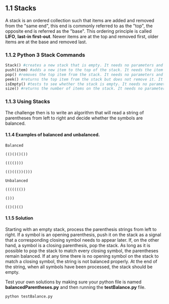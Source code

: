 ## 1.1 Stacks
A stack is an ordered collection such that items are added and removed from the "same end", this end is commonly referred to as the "top", the opposite end is referred as the "base". This ordering principle is called **LIFO**, **last-in first-out**. Newer items are at the top and removed first, older items are at the base and removed last.

### 1.1.2 Python 3 Stack Commands
```python
Stack() #creates a new stack that is empty. It needs no parameters and returns an empty stack.
push(item) #adds a new item to the top of the stack. It needs the item and returns nothing.
pop() #removes the top item from the stack. It needs no parameters and returns the item. The stack is modified.
peek() #returns the top item from the stack but does not remove it. It needs no parameters. The stack is not modified.
isEmpty() #tests to see whether the stack is empty. It needs no parameters and returns a boolean value.
size() #returns the number of items on the stack. It needs no parameters and returns an integer.
```

### 1.1.3 Using Stacks
The challenge then is to write an algorithm that will read a string of parentheses from left to right and decide whether the symbols are balanced.

#### 1.1.4 Examples of balanced and unbalanced.
```
Balanced

(()()()())

(((())))

(()((())()))
```

```
Unbalanced

((((((())

()))

(()()(()
```

#### 1.1.5 Solution
Starting with an empty stack, process the parenthesis strings from left to right. If a symbol is an opening parenthesis, push it on the stack as a signal that a corresponding closing symbol needs to appear later. If, on the other hand, a symbol is a closing parenthesis, pop the stack. As long as it is possible to pop the stack to match every closing symbol, the parentheses remain balanced. If at any time there is no opening symbol on the stack to match a closing symbol, the string is not balanced properly. At the end of the string, when all symbols have been processed, the stack should be empty.

Test your own solutions by making sure your python file is named **balancedParentheses.py** and then running the **testBalance.py** file.

```python
python testBalance.py
```